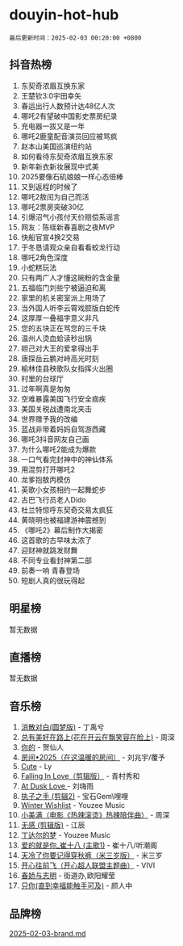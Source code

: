 # douyin-hot-hub

`最后更新时间：2025-02-03 00:20:00 +0800`

## 抖音热榜

1. 东契奇浓眉互换东家
1. 王楚钦3:0宇田幸矢
1. 春运出行人数预计达48亿人次
1. 哪吒2有望破中国影史票房纪录
1. 充电器一拔又是一年
1. 哪吒2鹿童配音演员回应被骂疯
1. 赵本山美国巡演纽约站
1. 如何看待东契奇浓眉互换东家
1. 新年新衣新妆展现中式美
1. 2025要像石矶娘娘一样心态倍棒
1. 又到返程的时候了
1. 哪吒2敖闰为自己而活
1. 哪吒2票房突破30亿
1. 引爆沼气小孩付天价赔偿系谣言
1. 网友：陈瑶新春喜剧之夜MVP
1. 快船官宣4换2交易
1. 于冬恳请观众亲自看看蛟龙行动
1. 哪吒2角色深度
1. 小蛇糕玩法
1. 只有两广人才懂这碗粉的含金量
1. 五福临门刘些宁被逼迫和离
1. 家里的机关密室派上用场了
1. 当外国人听李云霄戏腔版白蛇传
1. 这厚厚一叠福字意义非凡
1. 您的五块正在骂您的三千块
1. 温州人烫血蛤读秒出锅
1. 妲己对大王的爱拿得出手
1. 唐探岳云鹏对峙高光时刻
1. 榆林佳县秧歌队女指挥火出圈
1. 村里的台球厅
1. 过年啊真是匆匆
1. 空难暴露美国飞行安全痼疾
1. 美国关税战遭南北夹击
1. 世界赠予我的改编
1. 蓝战非带着妈妈自驾游西藏
1. 哪吒3抖音网友自己画
1. 为什么哪吒2能成为爆款
1. 一口气看完封神中的神仙体系
1. 用混剪打开哪吒2
1. 龙爹抱敖丙模仿
1. 英歌小女孩相约一起舞蛇步
1. 古巴飞行员老人Dido
1. 杜兰特惊呼东契奇交易太疯狂
1. 黄晓明也被福建游神震撼到
1. 《哪吒2》幕后制作大揭密
1. 这首歌的古早味太浓了
1. 迎财神就跳发财舞
1. 不同专业看封神第二部
1. 前奏一响 青春登场
1. 短剧人真的很玩得起

## 明星榜

暂无数据

## 直播榜

暂无数据

## 音乐榜

1. [消散对白(圆梦版)](https://sf5-hl-cdn-tos.douyinstatic.com/obj/tos-cn-ve-2774/og4jB5I5IizzoZVAAAzWgBMAsMDWoArfwBOiFs) - 丁禹兮
1. [总有美好在路上(花在开云在飘笑容在脸上)](https://sf5-hl-cdn-tos.douyinstatic.com/obj/tos-cn-ve-2774/oU5u7NwtfBIvaNhoQBszOvAlRiAoiWAVVyBMq4) - 周深
1. [你的](https://sf5-hl-cdn-tos.douyinstatic.com/obj/tos-cn-ve-2774/oYuIeKf42jB7sEV6B2upMdpYAgfrQWj0FeRegh) - 贺仙人
1. [房间•2025（在这温暖的房间）](https://sf5-hl-cdn-tos.douyinstatic.com/obj/tos-cn-ve-2774/oMzJcnT8BgIetASeBfwfEeBQVNfACiCifhfZP7g) - 刘兆宇/覆予
1. [Cute](https://sf5-hl-cdn-tos.douyinstatic.com/obj/tos-cn-ve-2774/o4IbIzHWKAAB4wsS5qMBRiiAlEBGTpQRNfFvuo) - Ly
1. [Falling In Love（剪辑版）](https://sf5-hl-cdn-tos.douyinstatic.com/obj/tos-cn-ve-2774/o8ajpA8zzgBPahbBIO8AcKGBLJezFCRd1wfP9f) - 青村秀和
1. [ At Dusk  Love ](https://sf5-hl-cdn-tos.douyinstatic.com/obj/tos-cn-ve-2774/o8CrpCf5CaYgI4ZrtQgMQAFEfuGqNnRSDQAPBc) - 刘嗨雨
1. [执子之手 (剪辑2)](https://sf5-hl-cdn-tos.douyinstatic.com/obj/tos-cn-ve-2774/oUoZLQjCc31XzqsBnBQUNgeKtYPBcgbFDwtfcu) - 宝石Gem\哩哩
1. [Winter Wishlist](https://sf5-hl-cdn-tos.douyinstatic.com/obj/tos-cn-ve-2774/oIIgUOeamCFCVAzxN6MFRLIBlLGpUqQxeeHrLE) - Youzee Music
1. [小美满（电影《热辣滚烫》热辣陪伴曲）](https://sf5-hl-cdn-tos.douyinstatic.com/obj/tos-cn-ve-2774/o0GAn2lSgfZIDUgtevCGDQYnFg4CwnrBaxbTZL) - 周深
1. [无感 (剪辑版)](https://sf5-hl-cdn-tos.douyinstatic.com/obj/tos-cn-ve-2774/o0eIsUzJBDlQaQFC5OFlgbMEZC1TFYBftOBn6p) - 江辰
1. [丁达尔的梦](https://sf5-hl-cdn-tos.douyinstatic.com/obj/tos-cn-ve-2774/oMU3WirUZBVQkAC9ccG5P2IQirziZM2RTInUY) - Youzee Music
1. [爱的就是你_崔十八 (主歌1)](https://sf5-hl-cdn-tos.douyinstatic.com/obj/tos-cn-ve-2774/oI5BO5DhFZ6UTcNCnZaOCBLtZ7WIMQGfgnXf5E) - 崔十八/听潮阁
1. [天冷了你要记得穿秋裤（米三岁版）](https://sf5-hl-cdn-tos.douyinstatic.com/obj/tos-cn-ve-2774/oQlIwVIDWiZ6BQilAorS7MA0AgCkQDvcZAdm1) - 米三岁
1. [开心往前飞（开心超人联盟主题曲）](https://sf5-hl-cdn-tos.douyinstatic.com/obj/tos-cn-ve-2774/9d8fb7c82cf1421fb93a9fe925275e0a) - VIVI
1. [春娇与志明](https://sf5-hl-cdn-tos.douyinstatic.com/obj/tos-cn-ve-2774/e530d8fceb7044b39707d7f9ff54add1) - 街道办,欧阳耀莹
1. [只你(直到幸福能触手可及)](https://sf5-hl-cdn-tos.douyinstatic.com/obj/tos-cn-ve-2774/o0lBkRDzFTeaVSUz3ZZSCBVtZ5DIMQGfgmEAuE) - 颜人中

## 品牌榜

[2025-02-03-brand.md](2025-02-03-brand.md)
